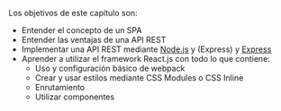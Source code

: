 Los objetivos de este capítulo son:
- Entender el concepto de un SPA
- Entender las ventajas de una API REST
- Implementar una API REST mediante [Node.js](https://nodejs.org/en/) y (Express) y [Express](http://expressjs.com/)
- Aprender a utilizar el framework React.js con todo lo que contiene:
  - Uso y configuración básico de webpack
  - Crear y usar estilos mediante CSS Modules o CSS Inline
  - Enrutamiento
  - Utilizar componentes